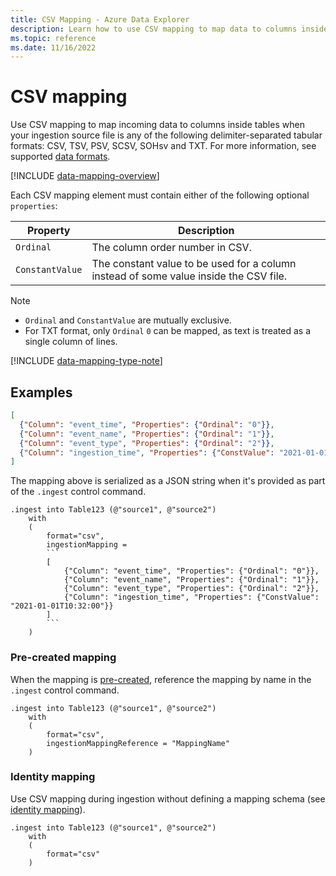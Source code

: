 ```yaml
---
title: CSV Mapping - Azure Data Explorer
description: Learn how to use CSV mapping to map data to columns inside tables upon ingestion.
ms.topic: reference
ms.date: 11/16/2022
---
```


# CSV mapping

Use CSV mapping to map incoming data to columns inside tables when your ingestion source file is any of the following delimiter-separated tabular formats: CSV, TSV, PSV, SCSV, SOHsv and TXT. For more information, see supported [data formats](../../ingestion-supported-formats.md).

[!INCLUDE [data-mapping-overview](../../includes/data-mapping-overview.md)]

Each CSV mapping element must contain either of the following optional `properties`:

|Property|Description|
|--|--|
|`Ordinal`|The column order number in CSV.|
|`ConstantValue`|The constant value to be used for a column instead of some value inside the CSV file.|

> [!NOTE]
>
> * `Ordinal` and `ConstantValue` are mutually exclusive.
> * For TXT format, only `Ordinal` `0` can be mapped, as text is treated as a single column of lines.

[!INCLUDE [data-mapping-type-note](../../includes/data-mapping-type-note.md)]

## Examples

``` json
[
  {"Column": "event_time", "Properties": {"Ordinal": "0"}},
  {"Column": "event_name", "Properties": {"Ordinal": "1"}},
  {"Column": "event_type", "Properties": {"Ordinal": "2"}},
  {"Column": "ingestion_time", "Properties": {"ConstValue": "2021-01-01T10:32:00"}}
]
```

The mapping above is serialized as a JSON string when it's provided as part of the `.ingest` control command.

````kusto
.ingest into Table123 (@"source1", @"source2")
    with
    (
        format="csv",
        ingestionMapping =
        ```
        [
            {"Column": "event_time", "Properties": {"Ordinal": "0"}},
            {"Column": "event_name", "Properties": {"Ordinal": "1"}},
            {"Column": "event_type", "Properties": {"Ordinal": "2"}},
            {"Column": "ingestion_time", "Properties": {"ConstValue": "2021-01-01T10:32:00"}}
        ]
        ```
    )
````

### Pre-created mapping

When the mapping is [pre-created](create-ingestion-mapping-command.md), reference the mapping by name in the `.ingest` control command.

```kusto
.ingest into Table123 (@"source1", @"source2")
    with
    (
        format="csv",
        ingestionMappingReference = "MappingName"
    )
```

### Identity mapping

Use CSV mapping during ingestion without defining a mapping schema (see [identity mapping](mappings.md#identity-mapping)).

```kusto
.ingest into Table123 (@"source1", @"source2")
    with
    (
        format="csv"
    )
```
